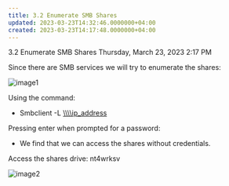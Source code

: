 ```yaml
---
title: 3.2 Enumerate SMB Shares
updated: 2023-03-23T14:32:46.0000000+04:00
created: 2023-03-23T14:17:48.0000000+04:00
---
```


3.2 Enumerate SMB Shares
Thursday, March 23, 2023
2:17 PM

Since there are SMB services we will try to enumerate the shares:

![image1](image1-230.png)

Using the command:

- Smbclient -L [\\\\\\\ip_address](file://ip_address)

Pressing enter when prompted for a password:

- We find that we can access the shares without credentials.

Access the shares drive: nt4wrksv

![image2](image2-100.png)

